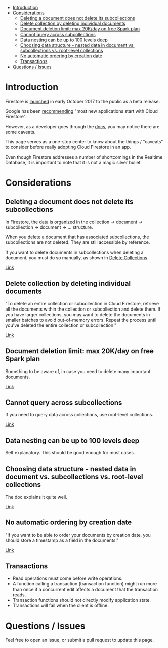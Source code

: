 - [Introduction](#introduction)
- [Considerations](#considerations)
  * [Deleting a document does not delete its subcollections](#deleting-a-document-does-not-delete-its-subcollections)
  * [Delete collection by deleting individual documents](#delete-collection-by-deleting-individual-documents)
  * [Document deletion limit: max 20K/day on free Spark plan](#document-deletion-limit-max-20kday-on-free-spark-plan)
  * [Cannot query across subcollections](#cannot-query-across-subcollections)
  * [Data nesting can be up to 100 levels deep](#data-nesting-can-be-up-to-100-levels-deep)
  * [Choosing data structure - nested data in document vs. subcollections vs. root-level collections](#choosing-data-structure---nested-data-in-document-vs-subcollections-vs-root-level-collections)
  * [No automatic ordering by creation date](#no-automatic-ordering-by-creation-date)
  * [Transactions](#transactions)
- [Questions / Issues](#questions--issues)

# Introduction

Firestore is [launched](https://firebase.googleblog.com/2017/10/introducing-cloud-firestore.html) in early October 2017 to the public as a beta release. 

Google has been [recommending](https://firebase.googleblog.com/2017/10/cloud-firestore-for-rtdb-developers.html) "most new applications start with Cloud Firestore". 

However, as a developer goes through the [docs](https://firebase.google.com/docs/firestore/), you may notice there are some caveats.  

This page serves as a one-stop center to know about the things / "caveats" to consider before really adopting Cloud Firestore in an app. 

Even though Firestore addresses a number of shortcomings in the Realtime Database, it is important to note that it is not a magic silver bullet. 

# Considerations

## Deleting a document does not delete its subcollections

In Firestore, the data is organized in the collection -> document -> subcollection -> document -> ... structure. 

When you delete a document that has associated subcollections, the subcollections are not deleted. They are still accessible by reference.

If you want to delete documents in subcollections when deleting a document, you must do so manually, as shown in [Delete Collections](https://firebase.google.com/docs/firestore/manage-data/delete-data#collections)

[Link](https://firebase.google.com/docs/firestore/data-model#subcollections)

## Delete collection by deleting individual documents

"To delete an entire collection or subcollection in Cloud Firestore, retrieve all the documents within the collection or subcollection and delete them. If you have larger collections, you may want to delete the documents in smaller batches to avoid out-of-memory errors. Repeat the process until you've deleted the entire collection or subcollection."

[Link](https://firebase.google.com/docs/firestore/manage-data/delete-data)

## Document deletion limit: max 20K/day on free Spark plan

Something to be aware of, in case you need to delete many important documents.

[Link](https://firebase.google.com/pricing/)

## Cannot query across subcollections

If you need to query data across collections, use root-level collections.

[Link](https://firebase.google.com/docs/firestore/data-model#subcollections)

## Data nesting can be up to 100 levels deep

Self explanatory. This should be good enough for most cases. 

## Choosing data structure - nested data in document vs. subcollections vs. root-level collections

The doc explains it quite well. 

[Link](https://firebase.google.com/docs/firestore/manage-data/structure-data)

## No automatic ordering by creation date 

"If you want to be able to order your documents by creation date, you should store a timestamp as a field in the documents."

[Link](https://firebase.google.com/docs/firestore/manage-data/add-data)

## Transactions

* Read operations must come before write operations.
* A function calling a transaction (transaction function) might run more than once if a concurrent edit affects a document that the transaction reads.
* Transaction functions should not directly modify application state.
* Transactions will fail when the client is offline.

# Questions / Issues

Feel free to open an issue, or submit a pull request to update this page. 
